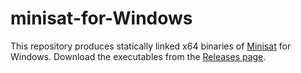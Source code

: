 # minisat-for-Windows
This repository produces statically linked x64 binaries of [Minisat](https://github.com/niklasso/minisat) for Windows.
Download the executables from the [Releases page](https://github.com/PolarGoose/minisat-for-Windows/releases).
